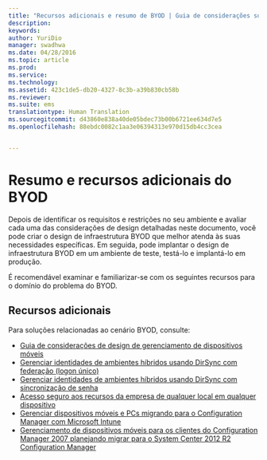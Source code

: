 ```yaml
---
title: "Recursos adicionais e resumo de BYOD | Guia de considerações sobre design para BYOD"
description: 
keywords: 
author: YuriDio
manager: swadhwa
ms.date: 04/28/2016
ms.topic: article
ms.prod: 
ms.service: 
ms.technology: 
ms.assetid: 423c1de5-db20-4327-8c3b-a39b830cb58b
ms.reviewer: 
ms.suite: ems
translationtype: Human Translation
ms.sourcegitcommit: d43860e838a40de05bdec73b00b6721ee634d7e5
ms.openlocfilehash: 88ebdc0082c1aa3e06394313e970d15db4cc3cea


---
```


# Resumo e recursos adicionais do BYOD

Depois de identificar os requisitos e restrições no seu ambiente e avaliar cada uma das considerações de design detalhadas neste documento, você pode criar o design de infraestrutura BYOD que melhor atenda às suas necessidades específicas. Em seguida, pode implantar o design de infraestrutura BYOD em um ambiente de teste, testá-lo e implantá-lo em produção.
 
É recomendável examinar e familiarizar-se com os seguintes recursos para o domínio do problema do BYOD.

## Recursos adicionais

Para soluções relacionadas ao cenário BYOD, consulte:

- [Guia de considerações de design de gerenciamento de dispositivos móveis](http://aka.ms/mdmdcg)
- [Gerenciar identidades de ambientes híbridos usando DirSync com federação (logon único)](https://technet.microsoft.com/library/dn550987.aspx)
- [Gerenciar identidades de ambientes híbridos usando DirSync com sincronização de senha](https://technet.microsoft.com/library/dn550986.aspx)
- [Acesso seguro aos recursos da empresa de qualquer local em qualquer dispositivo](https://technet.microsoft.com/library/dn550982.aspx)
- [Gerenciar dispositivos móveis e PCs migrando para o Configuration Manager com Microsoft Intune](https://technet.microsoft.com/library/dn582037.aspx)
- [Gerenciamento de dispositivos móveis para os clientes do Configuration Manager 2007 planejando migrar para o System Center 2012 R2 Configuration Manager](https://technet.microsoft.com/library/dn508400.aspx)




<!--HONumber=Jun16_HO4-->


